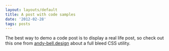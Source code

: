 ```yaml
---
layout: layouts/default
title: A post with code samples
date: '2012-02-28'
tags: posts
---
```

The best way to demo a code post is to display a real life post, so check out this one from [andy-bell.design](https://andy-bell.design/wrote/creating-a-full-bleed-css-utility/) about a full bleed CSS utility.

